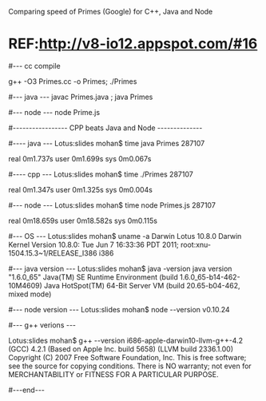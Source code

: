 Comparing speed of Primes (Google) for C++, Java and Node

# REF:http://v8-io12.appspot.com/#16

#--- cc compile

g++ -O3 Primes.cc -o Primes; ./Primes

#--- java --- 
javac Primes.java ; java Primes

#--- node ---
node Prime.js

#----------------- CPP beats Java and Node --------------

#---- java ---
Lotus:slides mohan$ time java Primes
287107

real  0m1.737s
user  0m1.699s
sys 0m0.067s

 
#---- cpp ---
Lotus:slides mohan$ time ./Primes
287107

real  0m1.347s
user  0m1.325s
sys 0m0.004s

#--- node ---
Lotus:slides mohan$ time node Primes.js
287107

real  0m18.659s
user  0m18.582s
sys 0m0.115s

#--- OS ---
Lotus:slides mohan$ uname -a
Darwin Lotus 10.8.0 Darwin Kernel Version 10.8.0: Tue Jun  7 16:33:36 PDT 2011; root:xnu-1504.15.3~1/RELEASE_I386 i386

#--- java version ---
Lotus:slides mohan$ java -version
java version "1.6.0_65"
Java(TM) SE Runtime Environment (build 1.6.0_65-b14-462-10M4609)
Java HotSpot(TM) 64-Bit Server VM (build 20.65-b04-462, mixed mode)

#--- node version ---
Lotus:slides mohan$ node --version
v0.10.24

#--- g++ verions ---

Lotus:slides mohan$ g++ --version
i686-apple-darwin10-llvm-g++-4.2 (GCC) 4.2.1 (Based on Apple Inc. build 5658) (LLVM build 2336.1.00)
Copyright (C) 2007 Free Software Foundation, Inc.
This is free software; see the source for copying conditions.  There is NO
warranty; not even for MERCHANTABILITY or FITNESS FOR A PARTICULAR PURPOSE.

#---end---
#
#
